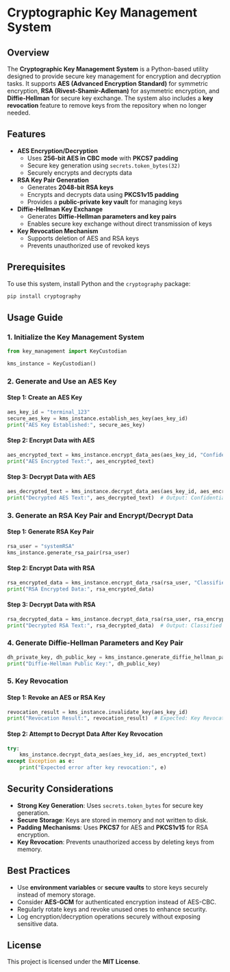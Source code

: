 # Cryptographic Key Management System

## Overview
The **Cryptographic Key Management System** is a Python-based utility designed to provide secure key management for encryption and decryption tasks. It supports **AES (Advanced Encryption Standard)** for symmetric encryption, **RSA (Rivest-Shamir-Adleman)** for asymmetric encryption, and **Diffie-Hellman** for secure key exchange. The system also includes a **key revocation** feature to remove keys from the repository when no longer needed.

## Features
- **AES Encryption/Decryption**
  - Uses **256-bit AES in CBC mode** with **PKCS7 padding**
  - Secure key generation using `secrets.token_bytes(32)`
  - Securely encrypts and decrypts data
- **RSA Key Pair Generation**
  - Generates **2048-bit RSA keys**
  - Encrypts and decrypts data using **PKCS1v15 padding**
  - Provides a **public-private key vault** for managing keys
- **Diffie-Hellman Key Exchange**
  - Generates **Diffie-Hellman parameters and key pairs**
  - Enables secure key exchange without direct transmission of keys
- **Key Revocation Mechanism**
  - Supports deletion of AES and RSA keys
  - Prevents unauthorized use of revoked keys

## Prerequisites
To use this system, install Python and the `cryptography` package:
```sh
pip install cryptography
```

## Usage Guide

### 1. Initialize the Key Management System
```python
from key_management import KeyCustodian

kms_instance = KeyCustodian()
```

### 2. Generate and Use an AES Key
#### Step 1: Create an AES Key
```python
aes_key_id = "terminal_123"
secure_aes_key = kms_instance.establish_aes_key(aes_key_id)
print("AES Key Established:", secure_aes_key)
```
#### Step 2: Encrypt Data with AES
```python
aes_encrypted_text = kms_instance.encrypt_data_aes(aes_key_id, "Confidential Communication")
print("AES Encrypted Text:", aes_encrypted_text)
```
#### Step 3: Decrypt Data with AES
```python
aes_decrypted_text = kms_instance.decrypt_data_aes(aes_key_id, aes_encrypted_text)
print("Decrypted AES Text:", aes_decrypted_text)  # Output: Confidential Communication
```

### 3. Generate an RSA Key Pair and Encrypt/Decrypt Data
#### Step 1: Generate RSA Key Pair
```python
rsa_user = "systemRSA"
kms_instance.generate_rsa_pair(rsa_user)
```
#### Step 2: Encrypt Data with RSA
```python
rsa_encrypted_data = kms_instance.encrypt_data_rsa(rsa_user, "Classified Information")
print("RSA Encrypted Data:", rsa_encrypted_data)
```
#### Step 3: Decrypt Data with RSA
```python
rsa_decrypted_data = kms_instance.decrypt_data_rsa(rsa_user, rsa_encrypted_data)
print("Decrypted RSA Text:", rsa_decrypted_data)  # Output: Classified Information
```

### 4. Generate Diffie-Hellman Parameters and Key Pair
```python
dh_private_key, dh_public_key = kms_instance.generate_diffie_hellman_params_and_key()
print("Diffie-Hellman Public Key:", dh_public_key)
```

### 5. Key Revocation
#### Step 1: Revoke an AES or RSA Key
```python
revocation_result = kms_instance.invalidate_key(aes_key_id)
print("Revocation Result:", revocation_result)  # Expected: Key Revocation Successful
```
#### Step 2: Attempt to Decrypt Data After Key Revocation
```python
try:
    kms_instance.decrypt_data_aes(aes_key_id, aes_encrypted_text)
except Exception as e:
    print("Expected error after key revocation:", e)
```

## Security Considerations
- **Strong Key Generation**: Uses `secrets.token_bytes` for secure key generation.
- **Secure Storage**: Keys are stored in memory and not written to disk.
- **Padding Mechanisms**: Uses **PKCS7** for AES and **PKCS1v15** for RSA encryption.
- **Key Revocation**: Prevents unauthorized access by deleting keys from memory.

## Best Practices
- Use **environment variables** or **secure vaults** to store keys securely instead of memory storage.
- Consider **AES-GCM** for authenticated encryption instead of AES-CBC.
- Regularly rotate keys and revoke unused ones to enhance security.
- Log encryption/decryption operations securely without exposing sensitive data.

## License
This project is licensed under the **MIT License**.



